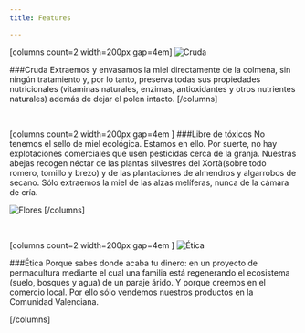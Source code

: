```yaml
---
title: Features

---
```


[columns count=2 width=200px gap=4em]
![Cruda](/images/vectors/abeja_cubo.png?resize=200,200)

###Cruda
Extraemos y envasamos la miel directamente de la colmena, sin ningún
tratamiento y, por lo tanto, preserva todas sus propiedades nutricionales
(vitaminas naturales, enzimas, antioxidantes y otros nutrientes naturales)
además de dejar el polen intacto.
[/columns]

<br>

[columns count=2 width=200px gap=4em ]
###Libre de tóxicos
No tenemos el sello de miel ecológica. Estamos en ello. Por suerte, no hay
explotaciones comerciales que usen pesticidas cerca de la granja. Nuestras
abejas recogen néctar de las plantas silvestres del Xortà(sobre todo romero,
tomillo y brezo) y de las plantaciones de almendros y algarrobos de secano. Sólo
extraemos la miel de las alzas melíferas, nunca de la cámara de cría.


![Flores](/images/vectors/flores.png?resize=300,300)
[/columns]

<br>

[columns count=2 width=200px  gap=4em ]
![Ética](/images/vectors/tetera.png?resize=200,200)

###Ética
Porque sabes donde acaba tu dinero: en un proyecto de permacultura mediante el
cual una familia está regenerando el ecosistema (suelo, bosques y agua) de un
paraje árido. Y porque creemos en el comercio local. Por ello sólo vendemos
nuestros productos en la Comunidad Valenciana. 

[/columns]
